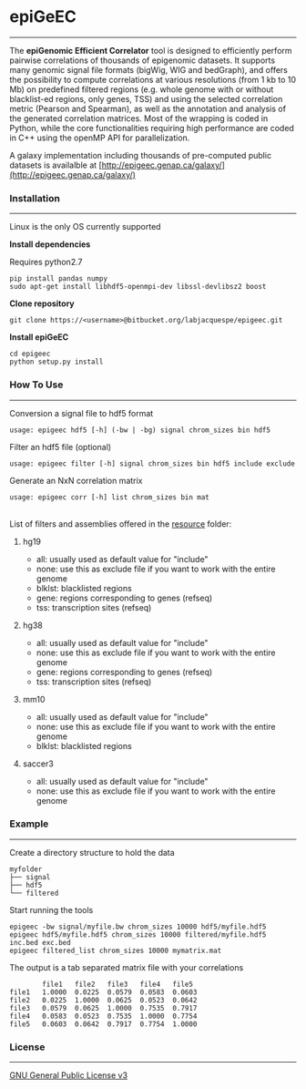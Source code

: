 # epiGeEC
- - - -
The **epiGenomic Efficient Correlator** tool is designed to efficiently perform pairwise correlations of thousands of epigenomic datasets. It supports many genomic signal file formats (bigWig, WIG and bedGraph), and offers the possibility to compute correlations at various resolutions (from 1 kb to 10 Mb) on predefined filtered regions (e.g. whole genome with or without blacklist-ed regions, only genes, TSS) and using the selected correlation metric (Pearson and Spearman), as well as the annotation and analysis of the generated correlation matrices. Most of the wrapping is coded in Python, while the core functionalities requiring high performance are coded in C++ using the openMP API for parallelization.  
    
A galaxy implementation including thousands of pre-computed public datasets is availalble at [http://epigeec.genap.ca/galaxy/](http://epigeec.genap.ca/galaxy/)  
 
### Installation
- - - -
Linux is the only OS currently supported

**Install dependencies**

Requires python2.7

	pip install pandas numpy
	sudo apt-get install libhdf5-openmpi-dev libssl-devlibsz2 boost

**Clone repository**

	git clone https://<username>@bitbucket.org/labjacquespe/epigeec.git

**Install epiGeEC**

	cd epigeec
	python setup.py install

### How To Use
- - - -

Conversion a signal file to hdf5 format  

	usage: epigeec hdf5 [-h] (-bw | -bg) signal chrom_sizes bin hdf5  

Filter an hdf5 file (optional)  

	usage: epigeec filter [-h] signal chrom_sizes bin hdf5 include exclude  

Generate an NxN correlation matrix  

	usage: epigeec corr [-h] list chrom_sizes bin mat  
  
‌‌   
List of filters and assemblies offered in the [resource](resource) folder:

1. hg19  
    * all: usually used as default value for "include"  
    * none: use this as exclude file if you want to work with the entire genome  
    * blklst: blacklisted regions  
    * gene: regions corresponding to genes (refseq)  
    * tss: transcription sites (refseq)  
    
1. hg38  
    * all: usually used as default value for "include"  
    * none: use this as exclude file if you want to work with the entire genome  
    * gene: regions corresponding to genes (refseq)  
    * tss: transcription sites (refseq)  
    
1. mm10  
    * all: usually used as default value for "include"  
    * none: use this as exclude file if you want to work with the entire genome  
    * blklst: blacklisted regions  
    
1. saccer3  
    * all: usually used as default value for "include"  
    * none: use this as exclude file if you want to work with the entire genome  
  
  
### Example
- - - -

Create a directory structure to hold the data

	myfolder  
	├── signal  
	├── hdf5  
	└── filtered  

Start running the tools

	epigeec -bw signal/myfile.bw chrom_sizes 10000 hdf5/myfile.hdf5
	epigeec hdf5/myfile.hdf5 chrom_sizes 10000 filtered/myfile.hdf5 inc.bed exc.bed
	epigeec filtered_list chrom_sizes 10000 mymatrix.mat  

The output is a tab separated matrix file with your correlations

			file1	file2	file3	file4	file5  
	file1	1.0000	0.0225	0.0579	0.0583	0.0603  
	file2	0.0225	1.0000	0.0625	0.0523	0.0642  
	file3	0.0579	0.0625	1.0000	0.7535	0.7917  
	file4	0.0583	0.0523	0.7535	1.0000	0.7754  
	file5	0.0603	0.0642	0.7917	0.7754	1.0000  

### License
- - - -
[GNU General Public License v3](LICENSE)
